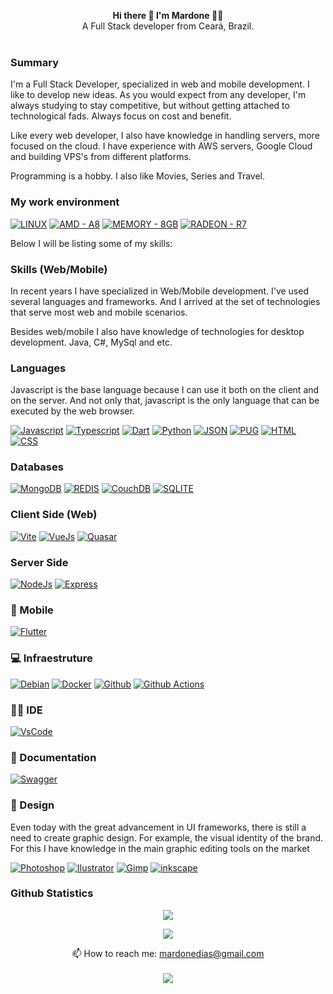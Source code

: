 <p align="center">
<strong> Hi there 👋 I'm Mardone 👨‍💻</strong> <br>
A Full Stack developer from Ceará, Brazil. <br><br>
</p>

<!--

BOTÕES: https://github.com/alexandresanlim/Badges4-README.md-Profile
BOTÕES GENÉRICOS: https://michaelcurrin.github.io/badge-generator/#/generic
[![????]()](#)

-->

### Summary
I'm a Full Stack Developer, specialized in web and mobile development. I like to develop new ideas. As you would expect from any developer, I'm always studying to stay competitive, but without getting attached to technological fads. Always focus on cost and benefit.

Like every web developer, I also have knowledge in handling servers, more focused on the cloud. I have experience with AWS servers, Google Cloud and building VPS's from different platforms.

Programming is a hobby. I also like Movies, Series and Travel.

### My work environment

[![LINUX](https://img.shields.io/badge/Linux-FCC624?style=for-the-badge&logo=linux&logoColor=black)](#)
[![AMD - A8](https://img.shields.io/badge/AMD-A8-2ea44f?style=for-the-badge)](#)
[![MEMORY - 8GB](https://img.shields.io/badge/MEMORY-8GB-2ea44f?style=for-the-badge)](#)
[![RADEON - R7](https://img.shields.io/badge/RADEON-R7-2ea44f?style=for-the-badge)](#)

Below I will be listing some of my skills:

<h3> Skills (Web/Mobile)</h3>
  <p>In recent years I have specialized in Web/Mobile development. I've used several languages and frameworks. And I arrived at the set of technologies that serve most  web and mobile scenarios.</p>
  <p>Besides web/mobile I also have knowledge of technologies for desktop development. Java, C#, MySql and etc.</p>
  
  ### Languages
  <p>Javascript is the base language because I can use it both on the client and on the server. And not only that, javascript is the only language that can be executed by the web browser.</p>
  
  [![Javascript](https://img.shields.io/badge/JavaScript-323330?style=for-the-badge&logo=javascript&logoColor=F7DF1E)](#)
  [![Typescript](https://img.shields.io/badge/TypeScript-007ACC?style=for-the-badge&logo=typescript&logoColor=white)](#)
  [![Dart](https://img.shields.io/badge/Dart-0175C2?style=for-the-badge&logo=dart&logoColor=white)](#)
  [![Python](https://img.shields.io/badge/Python-FFD43B?style=for-the-badge&logo=python&logoColor=blue)](#)
  [![JSON](https://img.shields.io/badge/json-5E5C5C?style=for-the-badge&logo=json&logoColor=white)](#)
  [![PUG](https://img.shields.io/badge/Pug-E3C29B?style=for-the-badge&logo=pug&logoColor=black)](#)
  [![HTML](https://img.shields.io/badge/HTML5-E34F26?style=for-the-badge&logo=html5&logoColor=white)](#)
  [![CSS](https://img.shields.io/badge/CSS3-1572B6?style=for-the-badge&logo=css3&logoColor=white)](#)  
  
  ### Databases
  [![MongoDB](https://img.shields.io/badge/MongoDB-4EA94B?style=for-the-badge&logo=mongodb&logoColor=white)](#)
  [![REDIS](https://img.shields.io/badge/redis-%23DD0031.svg?&style=for-the-badge&logo=redis&logoColor=white)](#)
  [![CouchDB](https://img.shields.io/badge/Couchbase-EA2328?style=for-the-badge&logo=couchbase&logoColor=white)](#)
  [![SQLITE](https://img.shields.io/badge/SQLite-07405E?style=for-the-badge&logo=sqlite&logoColor=white)](#)

  ### Client Side (Web)
  [![Vite](https://img.shields.io/badge/Vite-B73BFE?style=for-the-badge&logo=vite&logoColor=FFD62E)](#) 
  [![VueJs](https://img.shields.io/badge/Vue.js-35495E?style=for-the-badge&logo=vuedotjs&logoColor=4FC08D)](#)
  [![Quasar](https://img.shields.io/badge/Quasar-1976D2?style=for-the-badge&logo=quasar&logoColor=white)](#)
  
  ### Server Side
  [![NodeJs](https://img.shields.io/badge/Node.js-339933?style=for-the-badge&logo=nodedotjs&logoColor=white)](#) 
  [![Express](https://img.shields.io/badge/Express.js-000000?style=for-the-badge&logo=express&logoColor=white)](#)
  
  ### 📱 Mobile
  [![Flutter](https://img.shields.io/badge/Flutter-02569B?style=for-the-badge&logo=flutter&logoColor=white)](#)
  
  ### 💻 Infraestruture
  [![Debian](https://img.shields.io/badge/Debian-A81D33?style=for-the-badge&logo=debian&logoColor=white)](#)
  [![Docker](https://img.shields.io/badge/Docker-2CA5E0?style=for-the-badge&logo=docker&logoColor=white )](#) 
  [![Github](https://img.shields.io/badge/GitHub-100000?style=for-the-badge&logo=github&logoColor=white)](#)
  [![Github Actions](https://img.shields.io/badge/GitHub_Actions-2088FF?style=for-the-badge&logo=github-actions&logoColor=white)](#)  
  
  ### 👨‍💻 IDE
  [![VsCode](https://img.shields.io/badge/Visual_Studio_Code-0078D4?style=for-the-badge&logo=visual%20studio%20code&logoColor=white)](#)

  ### 📃 Documentation
  [![Swagger](https://img.shields.io/badge/Swagger-85EA2D?style=for-the-badge&logo=Swagger&logoColor=white)](#) 

  ### 🎨 Design
  <p>Even today with the great advancement in UI frameworks, there is still a need to create graphic design. For example, the visual identity of the brand.
    For this I have knowledge in the main graphic editing tools on the market</p>
  
  [![Photoshop](https://img.shields.io/badge/Adobe%20Photoshop-31A8FF?style=for-the-badge&logo=Adobe%20Photoshop&logoColor=black)](#)
  [![Ilustrator](https://img.shields.io/badge/Adobe%20Illustrator-FF9A00?style=for-the-badge&logo=adobe%20illustrator&logoColor=white)](#)
  [![Gimp](https://img.shields.io/badge/gimp-5C5543?style=for-the-badge&logo=gimp&logoColor=white)](#)
  [![inkscape](https://img.shields.io/badge/Inkscape-000000?style=for-the-badge&logo=Inkscape&logoColor=white)](#)

<!-- <details>
  <summary><h3> Skills (Desktop)</h3></summary>
  <p>soon</p>
</details> -->

### Github Statistics

<p align="center">
  <img src="https://github-readme-stats.vercel.app/api?username=mardonedias&show_icons=true"/>
</p>

<p align="center">
  <img src="https://github-profile-summary-cards.vercel.app/api/cards/profile-details?username=mardonedias&theme=vue"/>
</p>

<p align="center">
  📫 How to reach me: <a href="mailto:mardonedias@gmail.com">mardonedias@gmail.com</a> <br><br>
  <img src="https://komarev.com/ghpvc/?username=mardonedias&color=green&flat-square&label=PROFILE+VIEWS"/> <br>
</p>

<!--
[![willianrod's wakatime stats](https://github-readme-stats.vercel.app/api/wakatime?username=mardonedias)](https://github.com/anuraghazra/github-readme-stats)

**mardonedias/mardonedias** is a ✨ _special_ ✨ repository because its `README.md` (this file) appears on your GitHub profile.

Here are some ideas to get you started:

- 🌱 I’m currently learning ...
- 👯 I’m looking to collaborate on ...
- 🤔 I’m looking for help with ...
- 💬 Ask me about ...
- 📫 How to reach me: ...
- 😄 Pronouns: ...
- ⚡ Fun fact: ...
-->
